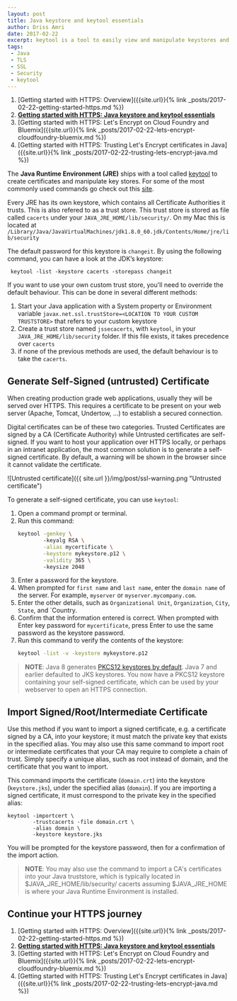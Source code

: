 ```yaml
---
layout: post
title: Java keystore and keytool essentials
author: Driss Amri
date: 2017-02-22
excerpt: keytool is a tool to easily view and manipulate keystores and certificates in Java.
tags: 
 - Java
 - TLS
 - SSL
 - Security
 - keytool
---
```


1. [Getting started with HTTPS: Overview]({{site.url}}{% link _posts/2017-02-22-getting-started-https.md %})
2. **[Getting started with HTTPS: Java keystore and keytool essentials]()**
3. [Getting started with HTTPS: Let's Encrypt on Cloud Foundry and Bluemix]({{site.url}}{% link _posts/2017-02-22-lets-encrypt-cloudfoundry-bluemix.md %})
4. [Getting started with HTTPS: Trusting Let's Encrypt certificates in Java]({{site.url}}{% link _posts/2017-02-22-trusting-lets-encrypt-java.md %})

The **Java Runtime Environment (JRE)** ships with a tool called [keytool](http://docs.oracle.com/javase/6/docs/technotes/tools/solaris/keytool.html) to create certificates and manipulate key stores. For some of the most commonly used commands go check out this [site](https://www.sslshopper.com/article-most-common-java-keytool-keystore-commands.html). 

Every JRE has its own keystore, which contains all Certificate Authorities it trusts. This is also refered to as a trust store. This trust store is stored as file called `cacerts` under your `JAVA_JRE_HOME/lib/security/`. On my Mac this is located at `/Library/Java/JavaVirtualMachines/jdk1.8.0_60.jdk/Contents/Home/jre/lib/security`

The default password for this keystore is `changeit`. By using the following command, you can have a look at the JDK’s keystore:

```shell
 keytool -list -keystore cacerts -storepass changeit
```

If you want to use your own custom trust store, you'll need to override the default behaviour. This can be done in several different methods:

1. Start your Java application with a System property or Environment variable `javax.net.ssl.trustStore=<LOCATION TO YOUR CUSTOM TRUSTSTORE>` that refers to your custom keystore
2. Create a trust store named `jssecacerts`, with `keytool`, in your `JAVA_JRE_HOME/lib/security` folder. If this file exists, it takes precedence over `cacerts`
3.  if none of the previous methods are used, the default behaviour is to take the `cacerts`.

## Generate Self-Signed (untrusted) Certificate

When creating production grade web applications, usually they will be served over HTTPS. This requires a certificate to be present on your web server (Apache, Tomcat, Undertow, ...) to establish a secured connection.

Digital certificates can be of these two categories. Trusted Certificates are signed by a CA (Certificate Authority) while Untrusted certificates are self-signed. If you want to host your application over HTTPS locally, or perhaps in an intranet application, the most common solution is to generate a self-signed certificate. By default, a warning will be shown in the browser since it cannot validate the certificate.

![Untrusted certificate]({{ site.url }}/img/post/ssl-warning.png "Untrusted certificate")

To generate a self-signed certificate, you can use `keytool`:

1. Open a command prompt or terminal.
2. Run this command:
    ```bash 
    keytool -genkey \ 
            -keyalg RSA \
            -alias mycertificate \
            -keystore mykeystore.p12 \
            -validity 365 \ 
            -keysize 2048
    ```
3. Enter a password for the keystore.
4. When prompted for `first name` and `last name`, enter the `domain name` of the server. For example, `myserver` or `myserver.mycompany.com`.
5. Enter the other details, such as `Organizational Unit`, `Organization`, `City`, `State`, and `Country.
6. Confirm that the information entered is correct.
When prompted with Enter key password for `mycertificate`, press Enter to use the same password as the keystore password.
7. Run this command to verify the contents of the keystore:
    ```bash 
    keytool -list -v -keystore mykeystore.p12
    ```

> **NOTE**: Java 8 generates [PKCS12 keystores by default](http://openjdk.java.net/jeps/229). Java 7 and earlier defaulted to JKS keystores.
> You now have a PKCS12 keystore containing your self-signed certificate, which can be used by your webserver to open an HTTPS connection.

## Import Signed/Root/Intermediate Certificate

Use this method if you want to import a signed certificate, e.g. a certificate signed by a CA, into your keystore; it must match the private key that exists in the specified alias. You may also use this same command to import root or intermediate certificates that your CA may require to complete a chain of trust. Simply specify a unique alias, such as root instead of domain, and the certificate that you want to import.

This command imports the certificate (`domain.crt`) into the keystore (`keystore.jks`), under the specified alias (`domain`). If you are importing a signed certificate, it must correspond to the private key in the specified alias:

```shell
keytool -importcert \
        -trustcacerts -file domain.crt \
        -alias domain \
        -keystore keystore.jks
```

You will be prompted for the keystore password, then for a confirmation of the import action.

> **NOTE**: You may also use the command to import a CA's certificates into your Java truststore, which is typically located in $JAVA_JRE_HOME/lib/security/ cacerts assuming $JAVA_JRE_HOME is where your Java Runtime Environment is installed.

## Continue your HTTPS journey

1. [Getting started with HTTPS: Overview]({{site.url}}{% link _posts/2017-02-22-getting-started-https.md %})
2. **[Getting started with HTTPS: Java keystore and keytool essentials]()**
3. [Getting started with HTTPS: Let's Encrypt on Cloud Foundry and Bluemix]({{site.url}}{% link _posts/2017-02-22-lets-encrypt-cloudfoundry-bluemix.md %})
4. [Getting started with HTTPS: Trusting Let's Encrypt certificates in Java]({{site.url}}{% link _posts/2017-02-22-trusting-lets-encrypt-java.md %})
